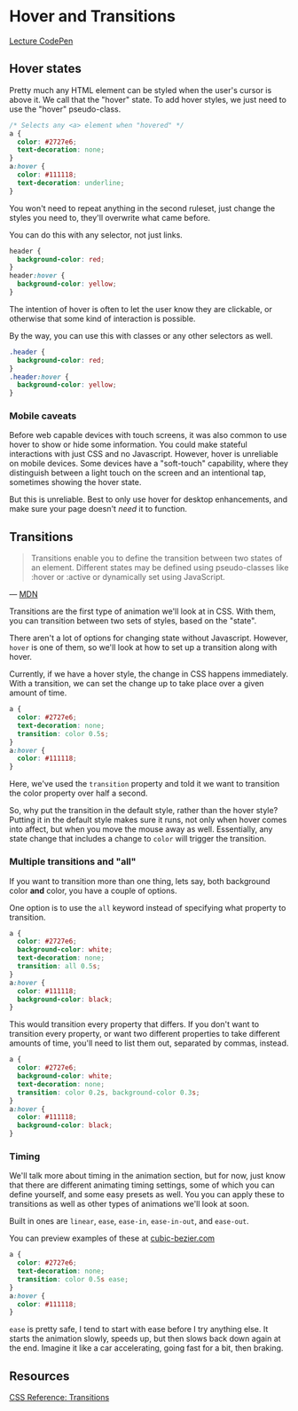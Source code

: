 # Hover and Transitions

[Lecture CodePen](https://codepen.io/bdnorris/pen/pBpBNW)

## Hover states

Pretty much any HTML element can be styled when the user's cursor is above it. We call that the "hover" state. To add hover styles, we just need to use the "hover" pseudo-class.

```css
/* Selects any <a> element when "hovered" */
a {
  color: #2727e6;
  text-decoration: none;
}
a:hover {
  color: #111118;
  text-decoration: underline;
}
```

You won't need to repeat anything in the second ruleset, just change the styles you need to, they'll overwrite what came before.

You can do this with any selector, not just links.

```css
header {
  background-color: red;
}
header:hover {
  background-color: yellow;
}
```

The intention of hover is often to let the user know they are clickable, or otherwise that some kind of interaction is possible.

By the way, you can use this with classes or any other selectors as well. 

```css
.header {
  background-color: red;
}
.header:hover {
  background-color: yellow;
}
```


### Mobile caveats

Before web capable devices with touch screens, it was also common to use hover to show or hide some information. You could make stateful interactions with just CSS and no Javascript. However, hover is unreliable on mobile devices. Some devices have a "soft-touch" capability, where they distinguish between a light touch on the screen and an intentional tap, sometimes showing the hover state. 

But this is unreliable. Best to only use hover for desktop enhancements, and make sure your page doesn't _need_ it to function.

## Transitions

> Transitions enable you to define the transition between two states of an element. Different states may be defined using pseudo-classes like :hover or :active or dynamically set using JavaScript.

&mdash; [MDN](https://developer.mozilla.org/en-US/docs/Web/CSS/transition)

Transitions are the first type of animation we'll look at in CSS. With them, you can transition between two sets of styles, based on the "state". 

There aren't a lot of options for changing state without Javascript. However, `hover` is one of them, so we'll look at how to set up a transition along with hover.

Currently, if we have a hover style, the change in CSS happens immediately. With a transition, we can set the change up to take place over a given amount of time.

```css
a {
  color: #2727e6;
  text-decoration: none;
  transition: color 0.5s;
}
a:hover {
  color: #111118;
}
```

Here, we've used the `transition` property and told it we want to transition the color property over half a second. 

So, why put the transition in the default style, rather than the hover style? Putting it in the default style makes sure it runs, not only when hover comes into affect, but when you move the mouse away as well. Essentially, any state change that includes a change to `color` will trigger the transition.

### Multiple transitions and "all"

If you want to transition more than one thing, lets say, both background color **and** color, you have a couple of options.

One option is to use the `all` keyword instead of specifying what property to transition.

```css
a {
  color: #2727e6;
  background-color: white;
  text-decoration: none;
  transition: all 0.5s;
}
a:hover {
  color: #111118;
  background-color: black;
}
```

This would transition every property that differs. If you don't want to transition every property, or want two different properties to take different amounts of time, you'll need to list them out, separated by commas, instead.

```css
a {
  color: #2727e6;
  background-color: white;
  text-decoration: none;
  transition: color 0.2s, background-color 0.3s;
}
a:hover {
  color: #111118;
  background-color: black;
}
```

### Timing

We'll talk more about timing in the animation section, but for now, just know that there are different animating timing settings, some of which you can define yourself, and some easy presets as well. You you can apply these to transitions as well as other types of animations we'll look at soon.

Built in ones are `linear`, `ease`, `ease-in`, `ease-in-out`, and `ease-out`.

You can preview examples of these at [cubic-bezier.com](http://cubic-bezier.com/#.17,.67,.83,.67)

```css
a {
  color: #2727e6;
  text-decoration: none;
  transition: color 0.5s ease;
}
a:hover {
  color: #111118;
}
```

`ease` is pretty safe, I tend to start with ease before I try anything else. It starts the animation slowly, speeds up, but then slows back down again at the end. Imagine it like a car accelerating, going fast for a bit, then braking.

## Resources

[CSS Reference: Transitions](https://cssreference.io/transitions/)
